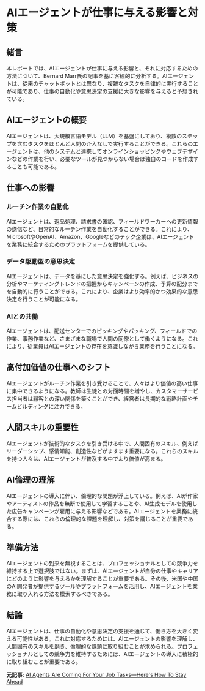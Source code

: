 # AIエージェントが仕事に与える影響と対策

## 緒言

本レポートでは、AIエージェントが仕事に与える影響と、それに対応するための方法について、Bernard Marr氏の記事を基に客観的に分析する。AIエージェントは、従来のチャットボットとは異なり、複雑なタスクを自律的に実行することが可能であり、仕事の自動化や意思決定の支援に大きな影響を与えると予想されている。

## AIエージェントの概要

AIエージェントは、大規模言語モデル（LLM）を基盤にしており、複数のステップを含むタスクをほとんど人間の介入なしで実行することができる。これらのエージェントは、他のシステムと連携してオンラインショッピングやウェブデザインなどの作業を行い、必要なツールが見つからない場合は独自のコードを作成することも可能である。

## 仕事への影響

### ルーチン作業の自動化

AIエージェントは、返品処理、請求書の確認、フィールドワーカーへの更新情報の送信など、日常的なルーチン作業を自動化することができる。これにより、MicrosoftやOpenAI、Amazon、Googleなどのテック企業は、AIエージェントを業務に統合するためのプラットフォームを提供している。

### データ駆動型の意思決定

AIエージェントは、データを基にした意思決定を強化する。例えば、ビジネスの分析やマーケティングトレンドの把握からキャンペーンの作成、予算の配分までを自動的に行うことができる。これにより、企業はより効率的かつ効果的な意思決定を行うことが可能になる。

### AIとの共働

AIエージェントは、配送センターでのピッキングやパッキング、フィールドでの作業、事務作業など、さまざまな職場で人間の同僚として働くようになる。これにより、従業員はAIエージェントの存在を意識しながら業務を行うことになる。

## 高付加価値の仕事へのシフト

AIエージェントがルーチン作業を引き受けることで、人々はより価値の高い仕事に集中できるようになる。教師は生徒との対面時間を増やし、カスタマーサービス担当者は顧客との深い関係を築くことができ、経営者は長期的な戦略計画やチームビルディングに注力できる。

## 人間スキルの重要性

AIエージェントが技術的なタスクを引き受ける中で、人間固有のスキル、例えばリーダーシップ、感情知能、創造性などがますます重要になる。これらのスキルを持つ人々は、AIエージェントが普及する中でより価値が高まる。

## AI倫理の理解

AIエージェントの導入に伴い、倫理的な問題が浮上している。例えば、AIが作家やアーティストの作品を無断で使用して学習することや、AI生成モデルを使用した広告キャンペーンが雇用に与える影響などである。AIエージェントを業務に統合する際には、これらの倫理的な課題を理解し、対策を講じることが重要である。

## 準備方法

AIエージェントの到来を無視することは、プロフェッショナルとしての競争力を維持する上で選択肢ではない。まずは、AIエージェントが自分の仕事やキャリアにどのように影響を与えるかを理解することが重要である。その後、米国や中国のAI開発者が提供するツールやプラットフォームを活用し、AIエージェントを業務に取り入れる方法を模索するべきである。

## 結論

AIエージェントは、仕事の自動化や意思決定の支援を通じて、働き方を大きく変える可能性がある。これに対応するためには、AIエージェントの影響を理解し、人間固有のスキルを磨き、倫理的な課題に取り組むことが求められる。プロフェッショナルとしての競争力を維持するためには、AIエージェントの導入に積極的に取り組むことが重要である。

**元記事:** [AI Agents Are Coming For Your Job Tasks—Here's How To Stay Ahead](https://www.forbes.com/sites/bernardmarr/2025/03/31/ai-agents-are-coming-for-your-job-tasks-heres-how-to-stay-ahead/)